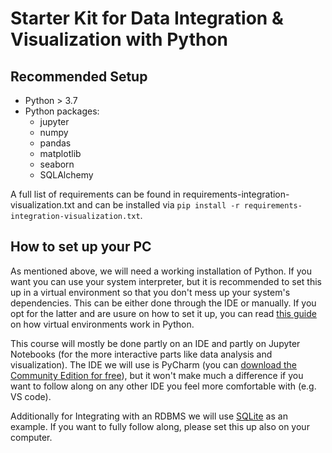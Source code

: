 # Starter Kit for Data Integration & Visualization with Python

## Recommended Setup

- Python > 3.7
- Python packages: 
  - jupyter
  - numpy
  - pandas
  - matplotlib
  - seaborn
  - SQLAlchemy

A full list of requirements can be found in requirements-integration-visualization.txt and can be installed via `pip install -r requirements-integration-visualization.txt`. 

## How to set up your PC

As mentioned above, we will need a working installation of Python. If you want you can use your system interpreter, but it is recommended to set this up in a virtual environment so that you don't mess up your system's dependencies. This can be either done through the IDE or manually. If you opt for the latter and are usure on how to set it up, you can read [this guide](https://realpython.com/python-virtual-environments-a-primer/) on how virtual environments work in Python.

This course will mostly be done partly on an IDE and partly on Jupyter Notebooks (for the more interactive parts like data analysis and visualization). The IDE we will use is PyCharm (you can [download the Community Edition for free](https://www.jetbrains.com/pycharm/download)), but it won't make much a difference if you want to follow along on any other IDE you feel more comfortable with (e.g. VS code).

Additionally for Integrating with an RDBMS we will use [SQLite](https://www.sqlite.org/index.html) as an example. If you want to fully follow along, please set this up also on your computer.

